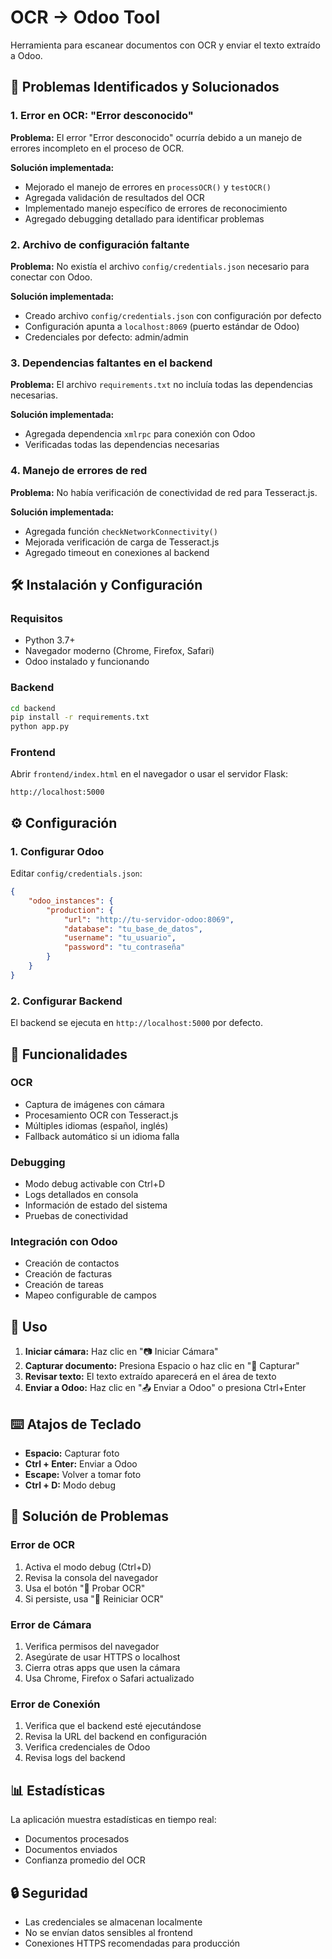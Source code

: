# OCR → Odoo Tool

Herramienta para escanear documentos con OCR y enviar el texto extraído a Odoo.

## 🚨 Problemas Identificados y Solucionados

### 1. **Error en OCR: "Error desconocido"**
**Problema:** El error "Error desconocido" ocurría debido a un manejo de errores incompleto en el proceso de OCR.

**Solución implementada:**
- Mejorado el manejo de errores en `processOCR()` y `testOCR()`
- Agregada validación de resultados del OCR
- Implementado manejo específico de errores de reconocimiento
- Agregado debugging detallado para identificar problemas

### 2. **Archivo de configuración faltante**
**Problema:** No existía el archivo `config/credentials.json` necesario para conectar con Odoo.

**Solución implementada:**
- Creado archivo `config/credentials.json` con configuración por defecto
- Configuración apunta a `localhost:8069` (puerto estándar de Odoo)
- Credenciales por defecto: admin/admin

### 3. **Dependencias faltantes en el backend**
**Problema:** El archivo `requirements.txt` no incluía todas las dependencias necesarias.

**Solución implementada:**
- Agregada dependencia `xmlrpc` para conexión con Odoo
- Verificadas todas las dependencias necesarias

### 4. **Manejo de errores de red**
**Problema:** No había verificación de conectividad de red para Tesseract.js.

**Solución implementada:**
- Agregada función `checkNetworkConnectivity()`
- Mejorada verificación de carga de Tesseract.js
- Agregado timeout en conexiones al backend

## 🛠️ Instalación y Configuración

### Requisitos
- Python 3.7+
- Navegador moderno (Chrome, Firefox, Safari)
- Odoo instalado y funcionando

### Backend
```bash
cd backend
pip install -r requirements.txt
python app.py
```

### Frontend
Abrir `frontend/index.html` en el navegador o usar el servidor Flask:
```
http://localhost:5000
```

## ⚙️ Configuración

### 1. Configurar Odoo
Editar `config/credentials.json`:
```json
{
    "odoo_instances": {
        "production": {
            "url": "http://tu-servidor-odoo:8069",
            "database": "tu_base_de_datos",
            "username": "tu_usuario",
            "password": "tu_contraseña"
        }
    }
}
```

### 2. Configurar Backend
El backend se ejecuta en `http://localhost:5000` por defecto.

## 🔧 Funcionalidades

### OCR
- Captura de imágenes con cámara
- Procesamiento OCR con Tesseract.js
- Múltiples idiomas (español, inglés)
- Fallback automático si un idioma falla

### Debugging
- Modo debug activable con Ctrl+D
- Logs detallados en consola
- Información de estado del sistema
- Pruebas de conectividad

### Integración con Odoo
- Creación de contactos
- Creación de facturas
- Creación de tareas
- Mapeo configurable de campos

## 🎯 Uso

1. **Iniciar cámara:** Haz clic en "📷 Iniciar Cámara"
2. **Capturar documento:** Presiona Espacio o haz clic en "📸 Capturar"
3. **Revisar texto:** El texto extraído aparecerá en el área de texto
4. **Enviar a Odoo:** Haz clic en "📤 Enviar a Odoo" o presiona Ctrl+Enter

## ⌨️ Atajos de Teclado

- **Espacio:** Capturar foto
- **Ctrl + Enter:** Enviar a Odoo
- **Escape:** Volver a tomar foto
- **Ctrl + D:** Modo debug

## 🐛 Solución de Problemas

### Error de OCR
1. Activa el modo debug (Ctrl+D)
2. Revisa la consola del navegador
3. Usa el botón "🧪 Probar OCR"
4. Si persiste, usa "🔄 Reiniciar OCR"

### Error de Cámara
1. Verifica permisos del navegador
2. Asegúrate de usar HTTPS o localhost
3. Cierra otras apps que usen la cámara
4. Usa Chrome, Firefox o Safari actualizado

### Error de Conexión
1. Verifica que el backend esté ejecutándose
2. Revisa la URL del backend en configuración
3. Verifica credenciales de Odoo
4. Revisa logs del backend

## 📊 Estadísticas

La aplicación muestra estadísticas en tiempo real:
- Documentos procesados
- Documentos enviados
- Confianza promedio del OCR

## 🔒 Seguridad

- Las credenciales se almacenan localmente
- No se envían datos sensibles al frontend
- Conexiones HTTPS recomendadas para producción 